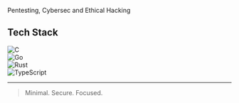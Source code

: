 Pentesting, Cybersec and Ethical Hacking

## Tech Stack  
![C](https://img.shields.io/badge/-C-A8B9CC?logo=c&logoColor=white&style=flat)  
![Go](https://img.shields.io/badge/-Go-00ADD8?logo=go&logoColor=white&style=flat)  
![Rust](https://img.shields.io/badge/-Rust-000000?logo=rust&logoColor=white&style=flat)  
![TypeScript](https://img.shields.io/badge/-TypeScript-3178C6?logo=typescript&logoColor=white&style=flat)

---

> Minimal. Secure. Focused.
